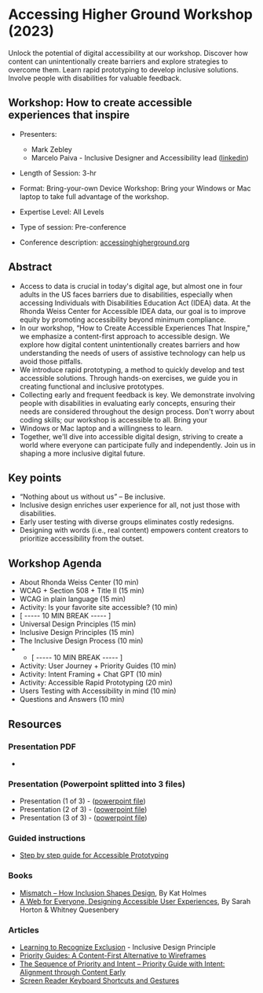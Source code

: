 # Accessing Higher Ground Workshop (2023) 
Unlock the potential of digital accessibility at our workshop. Discover how content can unintentionally create barriers and explore strategies to overcome them. 
Learn rapid prototyping to develop inclusive solutions. Involve people with disabilities for valuable feedback.

## Workshop: How to create accessible experiences that inspire

- Presenters:
  - Mark Zebley
  - Marcelo Paiva - Inclusive Designer and Accessibility lead ([linkedin](https://www.linkedin.com/in/mtpaiva/))
    
- Length of Session: 3-hr
- Format: Bring-your-own Device Workshop: Bring your Windows or Mac laptop to take full advantage of the workshop.
- Expertise Level: All Levels
- Type of session: Pre-conference
- Conference description: [accessinghigherground.org](https://accessinghigherground.org/how-to-create-accessible-experiences-that-inspire/)

## Abstract
- Access to data is crucial in today's digital age, but almost one in four adults in the US faces barriers due to disabilities, especially when accessing Individuals with Disabilities Education Act (IDEA) data. At the Rhonda Weiss Center for Accessible IDEA data, our goal is to improve equity by promoting accessibility beyond minimum compliance.
- In our workshop, “How to Create Accessible Experiences That Inspire," we emphasize a content-first approach to accessible design. We explore how digital content unintentionally creates barriers and how understanding the needs of users of assistive technology can help us avoid those pitfalls.
- We introduce rapid prototyping, a method to quickly develop and test accessible solutions. Through hands-on exercises, we guide you in creating functional and inclusive prototypes.
- Collecting early and frequent feedback is key. We demonstrate involving people with disabilities in evaluating early concepts, ensuring their needs are considered throughout the design process. Don't worry about coding skills; our workshop is accessible to all. Bring your
- Windows or Mac laptop and a willingness to learn.
- Together, we'll dive into accessible digital design, striving to create a world where everyone can participate fully and independently. Join us in shaping a more inclusive digital future.

## Key points
- “Nothing about us without us” – Be inclusive.
- Inclusive design enriches user experience for all, not just those with disabilities.
- Early user testing with diverse groups eliminates costly redesigns.
- Designing with words (i.e., real content) empowers content creators to prioritize accessibility from the outset.

## Workshop Agenda
- About Rhonda Weiss Center (10 min)
- WCAG + Section 508 + Title II (15 min)
- WCAG in plain language (15 min)
- Activity: Is your favorite site accessible? (10 min)
- [ ----- 10 MIN BREAK ----- ]
- Universal Design Principles (15 min)
- Inclusive Design Principles (15 min)
- The Inclusive Design Process (10 min)
- - [ ----- 10 MIN BREAK ----- ]
- Activity: User Journey + Priority Guides (10 min)
- Activity: Intent Framing + Chat GPT (10 min)
- Activity: Accessible Rapid Prototyping (20 min)
- Users Testing with Accessibility in mind (10 min)
- Questions and Answers (10 min)

## Resources

### Presentation PDF
- 

### Presentation (Powerpoint splitted into 3 files) 
- Presentation (1 of 3) - ([powerpoint file](https://github.com/WeissCenter/public/raw/main/conferences/2023-AHG/%5BAHG-2023%5D%20How%20to%20Create%20Accessible%20Experiences%20%5B1%20of%203%5D.pptx))
- Presentation (2 of 3) - ([powerpoint file](https://github.com/WeissCenter/public/raw/main/conferences/2023-AHG/%5BAHG-2023%5D%20How%20to%20Create%20Accessible%20Experiences%20%5B2%20of%203%5D.pptx))
- Presentation (3 of 3) - ([powerpoint file](https://github.com/WeissCenter/public/raw/main/conferences/2023-AHG/%5BAHG-2023%5D%20How%20to%20Create%20Accessible%20Experiences%20%5B3%20of%203%5D.pptx))

### Guided instructions
- [Step by step guide for Accessible Prototyping](step-by-step.md)

### Books 
- [Mismatch – How Inclusion Shapes Design](https://mitpress.mit.edu/9780262539487/mismatch/), By Kat Holmes
- [A Web for Everyone, Designing Accessible User Experiences](https://rosenfeldmedia.com/books/a-web-for-everyone/), By Sarah Horton & Whitney Quesenbery

### Articles
- [Learning to Recognize Exclusion](https://uxpajournal.org/learning-recognize-exclusion/) - Inclusive Design Principle
- [Priority Guides: A Content-First Alternative to Wireframes](https://alistapart.com/article/priority-guides-a-content-first-alternative-to-wireframes/)
- [The Sequence of Priority and Intent – Priority Guide with Intent: Alignment through Content Early](https://medium.com/workday-design/priority-guide-with-intent-alignment-through-content-early-fd5e1dad66fa)
- [Screen Reader Keyboard Shortcuts and Gestures](https://dequeuniversity.com/screenreaders/)

  
